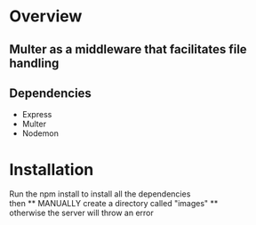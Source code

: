 # Overview

## Multer as a middleware that facilitates file handling

## Dependencies

- Express
- Multer
- Nodemon

# Installation

Run the npm install to install all the dependencies <br>
then ** MANUALLY create a directory called "images" ** <br>
otherwise the server will throw an error
